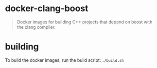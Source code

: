 # docker-clang-boost
> Docker images for building C++ projects that depend on boost with the clang compiler.

# building
To build the docker images, run the build script: `./build.sh`
